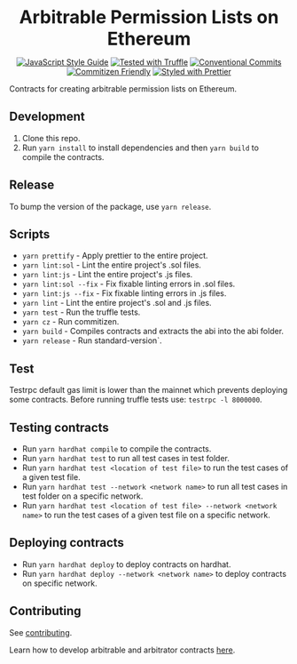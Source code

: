 <p align="center">
  <b style="font-size: 32px;">Arbitrable Permission Lists on Ethereum</b>
</p>

<p align="center">
  <a href="https://standardjs.com"><img src="https://img.shields.io/badge/code_style-standard-brightgreen.svg" alt="JavaScript Style Guide"></a>
  <a href="https://github.com/trufflesuite/truffle"><img src="https://img.shields.io/badge/tested%20with-truffle-red.svg" alt="Tested with Truffle"></a>
  <a href="https://conventionalcommits.org"><img src="https://img.shields.io/badge/Conventional%20Commits-1.0.0-yellow.svg" alt="Conventional Commits"></a>
  <a href="http://commitizen.github.io/cz-cli/"><img src="https://img.shields.io/badge/commitizen-friendly-brightgreen.svg" alt="Commitizen Friendly"></a>
  <a href="https://github.com/prettier/prettier"><img src="https://img.shields.io/badge/styled_with-prettier-ff69b4.svg" alt="Styled with Prettier"></a>
</p>

Contracts for creating arbitrable permission lists on Ethereum.

## Development

1.  Clone this repo.
2.  Run `yarn install` to install dependencies and then `yarn build` to compile the contracts.

## Release

To bump the version of the package, use `yarn release`.

## Scripts

- `yarn prettify` - Apply prettier to the entire project.
- `yarn lint:sol` - Lint the entire project's .sol files.
- `yarn lint:js` - Lint the entire project's .js files.
- `yarn lint:sol --fix` - Fix fixable linting errors in .sol files.
- `yarn lint:js --fix` - Fix fixable linting errors in .js files.
- `yarn lint` - Lint the entire project's .sol and .js files.
- `yarn test` - Run the truffle tests.
- `yarn cz` - Run commitizen.
- `yarn build` - Compiles contracts and extracts the abi into the abi folder.
- `yarn release` - Run standard-version`.

## Test

Testrpc default gas limit is lower than the mainnet which prevents deploying some contracts. Before running truffle tests use:
`testrpc -l 8000000`.

## Testing contracts

- Run `yarn hardhat compile` to compile the contracts.
- Run `yarn hardhat test` to run all test cases in test folder.
- Run `yarn hardhat test <location of test file>` to run the test cases  of a given test file.
- Run `yarn hardhat test --network <network name>` to run all test cases in test folder on a specific network.
- Run `yarn hardhat test <location of test file> --network <network name>` to run the test cases of a given test file on a specific network.

## Deploying contracts
- Run `yarn hardhat deploy` to deploy contracts on hardhat.
- Run `yarn hardhat deploy --network <network name>` to deploy contracts on specific network.

## Contributing

See [contributing](https://kleros.gitbook.io/contributing-md/).

Learn how to develop arbitrable and arbitrator contracts [here](https://erc-792.readthedocs.io/en/latest/).
